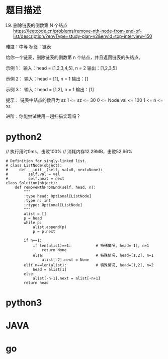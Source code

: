 # 题目描述

19. 删除链表的倒数第 N 个结点  
https://leetcode.cn/problems/remove-nth-node-from-end-of-list/description/?envType=study-plan-v2&envId=top-interview-150  

难度：中等
标签：链表

给你一个链表，删除链表的倒数第 n 个结点，并且返回链表的头结点。

示例 1：
输入：head = [1,2,3,4,5], n = 2
输出：[1,2,3,5]

示例 2：
输入：head = [1], n = 1
输出：[]

示例 3：
输入：head = [1,2], n = 1
输出：[1]

提示：
链表中结点的数目为 sz
1 <= sz <= 30
0 <= Node.val <= 100
1 <= n <= sz

进阶：你能尝试使用一趟扫描实现吗？

# python2

// 执行用时0ms，击败100%
// 消耗内存12.29MB，击败52.96%
```
# Definition for singly-linked list.
# class ListNode(object):
#     def __init__(self, val=0, next=None):
#         self.val = val
#         self.next = next
class Solution(object):
    def removeNthFromEnd(self, head, n):
        """
        :type head: Optional[ListNode]
        :type n: int
        :rtype: Optional[ListNode]
        """
        alist = []
        p = head
        while p:
            alist.append(p)
            p = p.next

        if n==1:
            if len(alist)==1:           # 特殊情况, head=[1], n=1
                return None
            else:                       # 特殊情况, head=[1,2], n=1
                alist[-2].next = None
        elif n==len(alist):             # 特殊情况, head=[1,2], n=2
            head = alist[1]
        else:
            alist[-n-1].next = alist[-n+1]
        return head
```

# python3 

# JAVA

# go
